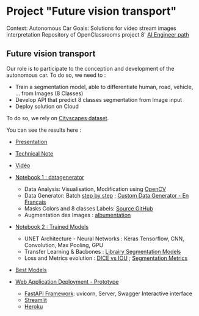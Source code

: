# Project "Future vision transport"

Context: Autonomous Car
Goals: Solutions for video stream images interpretation
Repository of OpenClassrooms project 8' [AI Engineer path](https://openclassrooms.com/fr/paths/188)

## Future vision transport

Our role is to participate to the conception and development of the autonomous car.
To do so, we need to :
 - Train a segmentation model, able to differentiate human, road, vehicle, ... from Images (8 Classes)
 - Develop API that predict 8 classes segmentation from Image input
 - Deploy solution on Cloud

To do so, we rely on [Cityscapes dataset](https://www.cityscapes-dataset.com/dataset-overview/).

You can see the results here :

-   [Presentation](https://github.com/blanchonnicolas/IA_Project8_Openclassrooms_IA_VoitureAutonome/blob/master/p8_05_presentation.pdf)

-   [Technical Note](https://github.com/blanchonnicolas/IA_Project8_Openclassrooms_IA_VoitureAutonome/blob/master/p8_04_TechnicalNote.pdf)

-   [Vidéo]()

-   [Notebook 1 : datagenerator](https://github.com/blanchonnicolas/IA_Project8_Openclassrooms_IA_VoitureAutonome/blob/master/data_generator.ipynb)
    - Data Analysis: Visualisation, Modification using [OpenCV](https://opencv.org/)
    - Data Generator: Batch [step by step](https://stanford.edu/~shervine/blog/keras-how-to-generate-data-on-the-fly) ; [Custom Data Generator - En Français](https://deeplylearning.fr/cours-pratiques-deep-learning/realiser-son-propre-generateur-de-donnees/)
    - Masks Colors and 8 classes Labels: [Source GitHub](https://github.com/mcordts/cityscapesScripts/blob/master/cityscapesscripts/helpers/labels.py)
    - Augmentation des Images : [albumentation](https://albumentations.ai/docs/#introduction-to-image-augmentation)

-   [Notebook 2 : Trained Models](https://github.com/blanchonnicolas/IA_Project8_Openclassrooms_IA_VoitureAutonome/blob/master/Model_UNET.ipynb)
    - UNET Architecture - Neural Networks : Keras Tensorflow, CNN, Convolution, Max Pooling, GPU
    - Transfer Learning & Bacbones : [Librairy Segmentation Models](https://github.com/qubvel/segmentation_models)
    - Loss and Metrics evolution : [DICE vs IOU](https://stats.stackexchange.com/questions/273537/f1-dice-score-vs-iou) ; [Segmentation Metrics](https://ilmonteux.github.io/2019/05/10/segmentation-metrics.html)

-   [Best Models](https://github.com/blanchonnicolas/IA_Project8_Openclassrooms_IA_VoitureAutonome/tree/master/Models) 
 
-   [Web Application Deployment - Prototype](xxx)
    - [FastAPI Framework](https://fastapi.tiangolo.com/): uvicorn, Server, Swagger Interactive interface
    - [Streamlit](https://streamlit.io/)
    - [Heroku](https://dashboard.heroku.com/apps)
